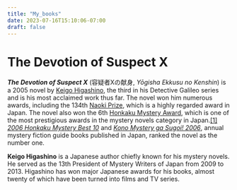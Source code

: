 ```yaml
---
title: "My_books"
date: 2023-07-16T15:10:06-07:00
draft: false
---
```

# The Devotion of Suspect X

_**The Devotion of Suspect X**_ (容疑者Xの献身,  _Yōgisha Ekkusu no Kenshin_) is a 2005 novel by [Keigo Higashino](https://en.wikipedia.org/wiki/Keigo_Higashino "Keigo Higashino"), the third in his Detective Galileo series and is his most acclaimed work thus far. The novel won him numerous awards, including the 134th [Naoki Prize](https://en.wikipedia.org/wiki/Naoki_Prize "Naoki Prize"), which is a highly regarded award in Japan. The novel also won the 6th [Honkaku Mystery Award](https://en.wikipedia.org/wiki/Honkaku_Mystery_Award "Honkaku Mystery Award"), which is one of the most prestigious awards in the mystery novels category in Japan.[[1]](https://en.wikipedia.org/wiki/The_Devotion_of_Suspect_X#cite_note-honkaku-1)  _[2006 Honkaku Mystery Best 10](https://en.wikipedia.org/wiki/Honkaku_Mystery_Best_10#2006 "Honkaku Mystery Best 10")_ and _[Kono Mystery ga Sugoi! 2006](https://en.wikipedia.org/wiki/Kono_Mystery_ga_Sugoi!#2006 "Kono Mystery ga Sugoi!")_, annual mystery fiction guide books published in Japan, ranked the novel as the number one.

**Keigo Higashino** is a Japanese author chiefly known for his mystery novels. He served as the 13th President of Mystery Writers of Japan from 2009 to 2013. Higashino has won major Japanese awards for his books, almost twenty of which have been turned into films and TV series.
